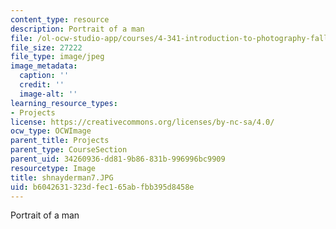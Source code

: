 ```yaml
---
content_type: resource
description: Portrait of a man
file: /ol-ocw-studio-app/courses/4-341-introduction-to-photography-fall-2002/b6042631323dfec165abfbb395d8458e_shnayderman7.JPG
file_size: 27222
file_type: image/jpeg
image_metadata:
  caption: ''
  credit: ''
  image-alt: ''
learning_resource_types:
- Projects
license: https://creativecommons.org/licenses/by-nc-sa/4.0/
ocw_type: OCWImage
parent_title: Projects
parent_type: CourseSection
parent_uid: 34260936-dd81-9b86-831b-996996bc9909
resourcetype: Image
title: shnayderman7.JPG
uid: b6042631-323d-fec1-65ab-fbb395d8458e
---
```

Portrait of a man
